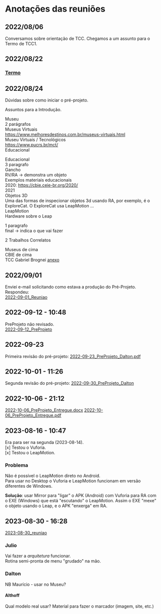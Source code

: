 # Anotações das reuniões  

## 2022/08/06  

Conversamos sobre orientação de TCC. Chegamos a um assunto para o Termo de TCC1.

## 2022/08/22

### [Termo](./Termo.pdf "Termo")  

## 2022/08/24

Dúvidas sobre como iniciar o pré-projeto.  

Assuntos para a Introdução.  

Museu  
2 parágrafos  
Museus Virtuais  
<https://www.melhoresdestinos.com.br/museus-virtuais.html>  
Museu Virtuais / Tecnológicos  
<https://www.pucrs.br/mct/>  
Educacional  

Educacional  
3 paragrafo  
Gancho  
RV/RA -> demonstra um objeto  
Exemplos materiais educacionais  
2020: <https://cbie.ceie-br.org/2020/>  
2021  
Objetos 3D  
Uma das formas de inspecionar objetos 3d usando RA, por exemplo, é o ExploreCat. O ExploreCat usa LeapMotion ...  
LeapMotion  
Hardware sobre o Leap  

1 paragrafo  
final -> indica o que vai fazer  

2 Trabalhos Correlatos  

Museus de cima  
CBIE de cima  
TCC Gabriel Brognei [anexo](tcc_GabrielBrogniBento.pdf "anexo")  

## 2022/09/01  

Enviei e-mail solicitando como estava a produção do Pré-Projeto. Respondeu:  
[2022-09-01_Reuniao](2022-09-01_Reuniao.pdf "2022-09-01_Reuniao")  

## 2022-09-12 - 10:48

PreProjeto não revisado.  
[2022-09-12_PreProjeto](2022-09-12_PreProjeto.pdf "2022-09-12_PreProjeto")  

## 2022-09-23

Primeira revisão do pré-projeto: [2022-09-23_PreProjeto_Dalton.pdf](2022-09-23_PreProjeto_Dalton.pdf "2022-09-23_PreProjeto_Dalton.pdf")  

## 2022-10-01 - 11:26

Segunda revisão do pré-projeto: [2022-09-30_PreProjeto_Dalton](2022-09-30_PreProjeto_Dalton.pdf "2022-09-30_PreProjeto_Dalton")  

## 2022-10-06 - 21:12

[2022-10-06_PreProjeto_Entregue.docx](2022-10-06_PreProjeto_Entregue.docx "2022-10-06_PreProjeto_Entregue.docx")
[2022-10-06_PreProjeto_Entregue.pdf](2022-10-06_PreProjeto_Entregue.pdf "2022-10-06_PreProjeto_Entregue.pdf")  

## 2023-08-16 - 10:47

Era para ser na segunda (2023-08-14).  
\[x] Testou o Vuforia.  
\[x] Testou o LeapMotion.  

### Problema

Não é possível o LeapMotion direto no Android.  
Para usar no Desktop o Vuforia e LeapMotion funcionam em versão diferentes de Windows.  

**Solução**: usar Mirror para "ligar" o APK (Android) com Vuforia para RA com o EXE (Windows) que está "escutando" o LeapMotion. Assim o EXE "mexe" o objeto usando o Leap, e o APK "enxerga" em RA.  

## 2023-08-30 - 16:28

[2023-08-30_reuniao](2023-08-30_reuniao.pdf)  

### Julio

Vai fazer a *arquitetura* funcionar.  
Rotina semi-pronta de menu "grudado" na mão.  

### Dalton

NB Maurício - usar no Museu?  

#### Althoff

Qual modelo real usar?
Material para fazer o marcador (imagem, site, etc.)  
